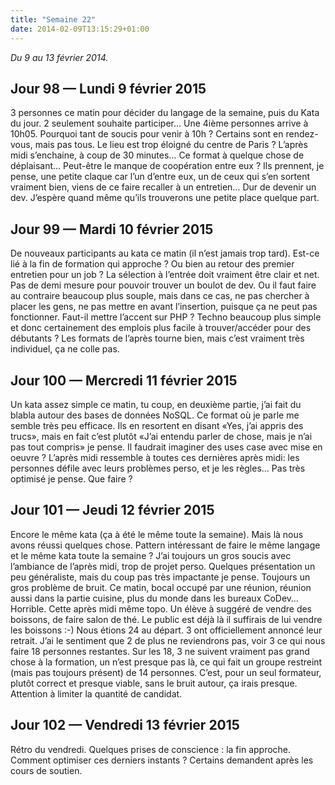 ```yaml
---
title: "Semaine 22"
date: 2014-02-09T13:15:29+01:00
---
```


*Du 9 au 13 février 2014.*

## Jour 98 — Lundi 9 février 2015

3 personnes ce matin pour décider du langage de la semaine, puis du Kata
du jour. 2 seulement souhaite participer… Une 4ième personnes arrive à
10h05. Pourquoi tant de soucis pour venir à 10h ? Certains sont en
rendez-vous, mais pas tous. Le lieu est trop éloigné du centre de Paris
? L’après midi s’enchaine, à coup de 30 minutes… Ce format à quelque
chose de déplaisant… Peut-être le manque de coopération entre eux ? Ils
prennent, je pense, une petite claque car l’un d’entre eux, un de ceux
qui s’en sortent vraiment bien, viens de ce faire recaller à un
entretien… Dur de devenir un dev. J’espère quand même qu’ils trouverons
une petite place quelque part.

## Jour 99 — Mardi 10 février 2015

De nouveaux participants au kata ce matin (il n’est jamais trop tard).
Est-ce lié à la fin de formation qui approche ? Ou bien au retour des
premier entretien pour un job ? La sélection à l’entrée doit vraiment
être clair et net. Pas de demi mesure pour pouvoir trouver un boulot de
dev. Ou il faut faire au contraire beaucoup plus souple, mais dans ce
cas, ne pas chercher à placer les gens, ne pas mettre en avant
l’insertion, puisque ça ne peut pas fonctionner. Faut-il mettre l’accent
sur PHP ? Techno beaucoup plus simple et donc certainement des emplois
plus facile à trouver/accéder pour des débutants ? Les formats de
l’après tourne bien, mais c’est vraiment très individuel, ça ne colle
pas.

## Jour 100 — Mercredi 11 février 2015

Un kata assez simple ce matin, tu coup, en deuxième partie, j’ai fait du
blabla autour des bases de données NoSQL. Ce format où je parle me
semble très peu efficace. Ils en resortent en disant «Yes, j’ai appris
des trucs», mais en fait c’est plutôt «J’ai entendu parler de chose,
mais je n’ai pas tout compris» je pense. Il faudrait imaginer des uses
case avec mise en oeuvre ? L’après midi ressemble à toutes ces dernières
après midi: les personnes défile avec leurs problèmes perso, et je les
règles… Pas très optimisé je pense. Que faire ?

## Jour 101 — Jeudi 12 février 2015

Encore le même kata (ça à été le même toute la semaine). Mais là nous
avons réussi quelques chose. Pattern intéressant de faire le même
langage et le même kata toute la semaine ? J’ai toujours un gros soucis
avec l’ambiance de l’après midi, trop de projet perso. Quelques
présentation un peu généraliste, mais du coup pas très impactante je
pense. Toujours un gros problème de bruit. Ce matin, bocal occupé par
une réunion, réunion aussi dans la partie cuisine, plus du monde dans
les bureaux CoDev… Horrible. Cette après midi même topo. Un élève à
suggéré de vendre des boissons, de faire salon de thé. Le public est
déjà là il suffirais de lui vendre les boissons :-) Nous étions 24 au
départ. 3 ont officiellement annoncé leur retrait. J’ai le sentiment que
2 de plus ne reviendrons pas, voir 3 ce qui nous faire 18 personnes
restantes. Sur les 18, 3 ne suivent vraiment pas grand chose à la
formation, un n’est presque pas là, ce qui fait un groupe restreint
(mais pas toujours présent) de 14 personnes. C’est, pour un seul
formateur, plutôt correct et presque viable, sans le bruit autour, ça
irais presque. Attention à limiter la quantité de candidat.

## Jour 102 — Vendredi 13 février 2015

Rétro du vendredi. Quelques prises de conscience : la fin approche.
Comment optimiser ces derniers instants ? Certains demandent après les
cours de soutien.

